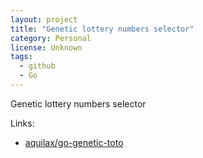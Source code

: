 ```yaml
---
layout: project
title: "Genetic lottery numbers selector"
category: Personal
license: Unknown
tags:
  - github
  - Go
---
```


Genetic lottery numbers selector

Links:

* [aquilax/go-genetic-toto](https://github.com/aquilax/go-genetic-toto)
